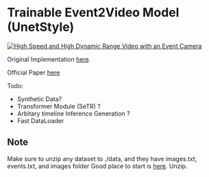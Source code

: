 # Trainable Event2Video Model (UnetStyle)

[![High Speed and High Dynamic Range Video with an Event Camera](http://rpg.ifi.uzh.ch/E2VID/video_thumbnail.png)](https://youtu.be/eomALySSGVU)

Original Implementation [here](http://rpg.ifi.uzh.ch/docs/TPAMI19_Rebecq.pdf).

Official Paper [here](https://github.com/uzh-rpg/rpg_e2vid)

Todo:

- Synthetic Data?
- Transformer Module (SeTR) ?
- Arbitary timeline Inference Generation ?
- Fast DataLoader

## Note

Make sure to unzip any dataset to ./data, and they have images.txt, events.txt, and images folder
Good place to start is [here](http://rpg.ifi.uzh.ch/datasets/davis/urban.zip). Unzip.
